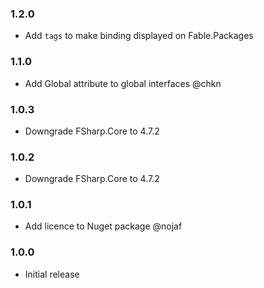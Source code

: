 ### 1.2.0 

* Add `tags` to make binding displayed on Fable.Packages

### 1.1.0

* Add Global attribute to global interfaces @chkn

### 1.0.3

* Downgrade FSharp.Core to 4.7.2

### 1.0.2

* Downgrade FSharp.Core to 4.7.2

### 1.0.1

* Add licence to Nuget package @nojaf

### 1.0.0

* Initial release
